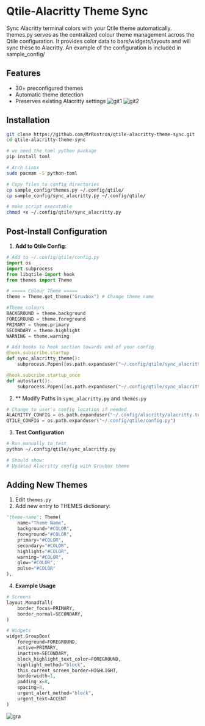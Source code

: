# Qtile-Alacritty Theme Sync
Sync Alacritty terminal colors with your Qtile theme automatically. themes.py serves as the centralized colour theme management across the Qtile configuration. It provides color data to bars/widgets/layouts and will sync these to Alacritty. An example of the configuration is included in sample_config/

## Features
- 30+ preconfigured themes
- Automatic theme detection
- Preserves existing Alacritty settings
![git1](https://github.com/user-attachments/assets/a4ae62ea-1d33-4e1e-96af-93d86f2eb80b)
![git2](https://github.com/user-attachments/assets/ceb36107-0044-4706-b043-2a5ee316ac1c)

## Installation
```bash
git clone https://github.com/MrRostron/qtile-alacritty-theme-sync.git
cd qtile-alacritty-theme-sync
```
```bash
# we need the toml python package
pip install toml
```
```bash
# Arch Linux
sudo pacman -S python-toml
```
```bash
# Copy files to config directories
cp sample_config/themes.py ~/.config/qtile/
cp sample_config/sync_alacritty.py ~/.config/qtile/
```
```bash
# make script executable
chmod +x ~/.config/qtile/sync_alacritty.py
```
## Post-Install Configuration

1. **Add to Qtile Config**:
```python
# Add to ~/.config/qtile/config.py
import os
import subprocess
from libqtile import hook
from themes import Theme

# ===== Colour Theme =====
theme = Theme.get_theme("Gruvbox") # Change theme name

#Theme colours
BACKGROUND = theme.background
FOREGROUND = theme.foreground
PRIMARY = theme.primary
SECONDARY = theme.highlight
WARNING = theme.warning

# Add hooks to hook section towards end of your config
@hook.subscribe.startup
def sync_alacritty_theme():
    subprocess.Popen([os.path.expanduser("~/.config/qtile/sync_alacritty.py")])

@hook.subcribe.startup_once
def autostart():
    subprocess.Popen([os.path.expanduser("~/.config/qtile/sync_alacritty.py")])
```
2. ** Modify Paths in `sync_alacritty.py` and `themes.py`

```python 
# Change to user's config location if needed
ALACRITTY_CONFIG = os.path.expanduser("~/.config/alacritty/alacritty.toml")
QTILE_CONFIG = os.path.expanduser("~/.config/qtile/config.py")
```

3. **Test Configuration**
```bash
# Run manually to test
python ~/.config/qtile/sync_alacritty.py

# Should show:
# Updated Alacritty config with Gruvbox theme
```

## Adding New Themes
1. Edit `themes.py`
2. Add new entry to THEMES dictionary:
```python
"theme-name": Theme(
    name="Theme Name",
    background="#COLOR",
    foreground="#COLOR",
    primary="#COLOR",
    secondary="#COLOR",
    highlight="#COLOR",
    warning="#COLOR",
    glow="#COLOR",
    pulse="#COLOR"
),
```

4. **Example Usage**
```python
# Screens
layout.MonadTall(
    border_focus=PRIMARY,
    border_normal=SECONDARY,
)

# Widgets
widget.GroupBox(
    foreground=FOREGROUND,
    active=PRIMARY,
    inactive=SECONDARY,
    block_highlight_text_color=FOREGROUND,
    highlight_method="block",
    this_current_screen_border=HIGHLIGHT,
    borderwidth=1,
    padding_x=8,
    spacing=8,
    urgent_alert_method="block",
    urgent_text=ACCENT
)
```
![gra](https://github.com/user-attachments/assets/5394890d-ebc1-4543-84d1-0eaf0556731f)

    




